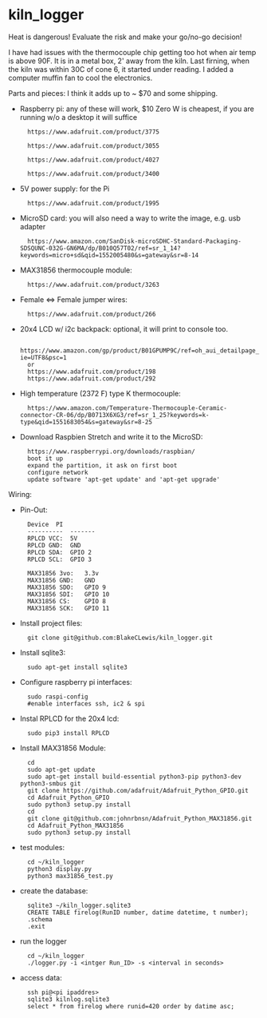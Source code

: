 # kiln_logger

Heat is dangerous! Evaluate the risk and make your go/no-go decision!

I have had issues with the thermocouple chip getting too hot when air temp is above 90F. It is in a metal box, 2' away from the kiln. Last firning, when the kiln was within 30C of cone 6, it started under reading. I added a computer muffin fan to cool the electronics.

Parts and pieces: I think it adds up to ~ $70 and some shipping.

- Raspberry pi: any of these will work, $10 Zero W is cheapest, if you are running w/o  a desktop it will suffice

		https://www.adafruit.com/product/3775

		https://www.adafruit.com/product/3055

		https://www.adafruit.com/product/4027

		https://www.adafruit.com/product/3400

- 5V power supply: for the Pi

		https://www.adafruit.com/product/1995

- MicroSD card: you will also need a way to write the image, e.g. usb adapter

		https://www.amazon.com/SanDisk-microSDHC-Standard-Packaging-SDSQUNC-032G-GN6MA/dp/B010Q57T02/ref=sr_1_14?keywords=micro+sd&qid=1552005480&s=gateway&sr=8-14

- MAX31856 thermocouple module:

		https://www.adafruit.com/product/3263

- Female <=> Female jumper wires:

		https://www.adafruit.com/product/266

- 20x4 LCD w/ i2c backpack: optional, it will print to console too.

		https://www.amazon.com/gp/product/B01GPUMP9C/ref=oh_aui_detailpage_o01_s00?ie=UTF8&psc=1
		or
		https://www.adafruit.com/product/198
		https://www.adafruit.com/product/292

- High temperature (2372 F) type K thermocouple:

		https://www.amazon.com/Temperature-Thermocouple-Ceramic-connector-CR-06/dp/B0713X6XG3/ref=sr_1_25?keywords=k-type&qid=1551683054&s=gateway&sr=8-25


- Download Raspbien Stretch and write it to the MicroSD:

		https://www.raspberrypi.org/downloads/raspbian/
		boot it up
		expand the partition, it ask on first boot
		configure network
		update software 'apt-get update' and 'apt-get upgrade'

Wiring:

- Pin-Out:

		Device	PI
		----------	-------
		RPLCD VCC:	5V
		RPLCD GND:	GND
		RPLCD SDA:	GPIO 2
		RPLCD SCL:	GPIO 3

		MAX31856 3vo:	3.3v
		MAX31856 GND:	GND
		MAX31856 SDO:	GPIO 9
		MAX31856 SDI:	GPIO 10
		MAX31856 CS:	GPIO 8
		MAX31856 SCK:	GPIO 11


- Install project files:

		git clone git@github.com:BlakeCLewis/kiln_logger.git

- Install sqlite3:

		sudo apt-get install sqlite3

- Configure raspberry pi interfaces:

		sudo raspi-config
		#enable interfaces ssh, ic2 & spi

- Instal RPLCD for the 20x4 lcd:

		sudo pip3 install RPLCD

- Install MAX31856 Module:

		cd
		sudo apt-get update
		sudo apt-get install build-essential python3-pip python3-dev python3-smbus git
		git clone https://github.com/adafruit/Adafruit_Python_GPIO.git
		cd Adafruit_Python_GPIO
		sudo python3 setup.py install
		cd
		git clone git@github.com:johnrbnsn/Adafruit_Python_MAX31856.git
		cd Adafruit_Python_MAX31856
		sudo python3 setup.py install
- test modules:

		cd ~/kiln_logger
		python3 display.py
		python3 max31856_test.py
- create the database:

		sqlite3 ~/kiln_logger.sqlite3
		CREATE TABLE firelog(RunID number, datime datetime, t number);
		.schema
		.exit

- run the logger

		cd ~/kiln_logger
		./logger.py -i <intger Run_ID> -s <interval in seconds>


- access data:

		ssh pi@<pi ipaddres>
		sqlite3 kilnlog.sqlite3
		select * from firelog where runid=420 order by datime asc;
